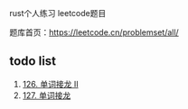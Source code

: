 rust个人练习 leetcode题目

题库首页：https://leetcode.cn/problemset/all/

## todo list

1. [126. 单词接龙 II](https://leetcode.cn/problems/word-ladder-ii/)
2. [127. 单词接龙](https://leetcode.cn/problems/word-ladder/)

